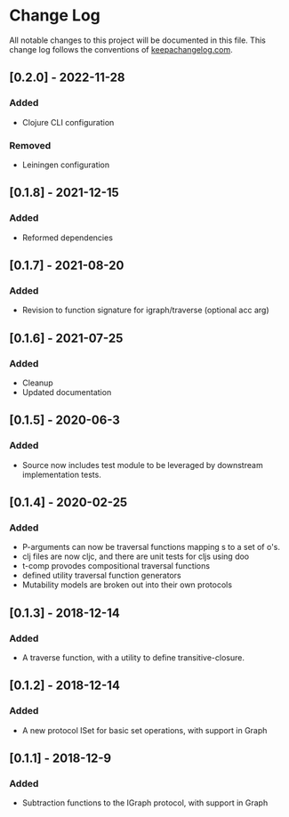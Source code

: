 # Change Log
All notable changes to this project will be documented in this file. This change log follows the conventions of [keepachangelog.com](http://keepachangelog.com/).

## [0.2.0] - 2022-11-28
### Added
- Clojure CLI configuration
### Removed
- Leiningen configuration

## [0.1.8] - 2021-12-15
### Added
- Reformed dependencies

## [0.1.7] - 2021-08-20
### Added
- Revision to function signature for igraph/traverse (optional acc arg)

## [0.1.6] - 2021-07-25
### Added
- Cleanup
- Updated documentation
## [0.1.5] - 2020-06-3

### Added
- Source now includes test module to be leveraged by downstream
  implementation tests.

## [0.1.4] - 2020-02-25
### Added
- P-arguments can now be traversal functions mapping s to a set of o's.
- clj files are now cljc, and there are unit tests for cljs using doo
- t-comp provodes compositional traversal functions
- defined utility traversal function generators
- Mutability models are broken out into their own protocols

## [0.1.3] - 2018-12-14
### Added
- A traverse function, with a utility to define transitive-closure.

## [0.1.2] - 2018-12-14
### Added
- A new protocol ISet for basic set operations, with support in Graph

## [0.1.1] - 2018-12-9
### Added
- Subtraction functions to the IGraph protocol, with support in Graph
